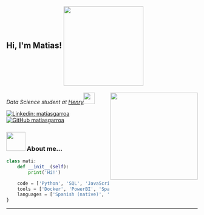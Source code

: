 <h2> Hi, I'm Matias! <img src="https://media.giphy.com/media/Qo2dupDib32rkTY4hX/giphy.gif" width="210" align='center'></h2>

<img align='right' src="https://media.giphy.com/media/f94pgBtLl2iGrMsgNQ/giphy.gif" width="230">
<p><em>Data Science student at <a href="https://www.soyhenry.com/">Henry</a><img src="https://media.giphy.com/media/MP4Za7rK3uOPIxIh27/giphy.gif" width="30">
</em></p>

[![Linkedin: matíasgarroa](https://img.shields.io/badge/-mat%C3%ADasgarroalou-blue?style=flat-square&logo=Linkedin&logoColor=white&link=https://www.linkedin.com/in/mat%C3%ADasgarroalou/)](https://www.linkedin.com/in/mat%C3%ADasgarroalou/)
[![GitHub matiasgarroa](https://img.shields.io/github/followers/matiasgarroa?label=follow&style=social)](https://github.com/matiasgarroa)

### <img src="https://media.giphy.com/media/cApGBul2bwFuxY8WZH/giphy.gif" width="50"> About me...  

```python
class mati:
    def __init__(self):
        print('Hi!')

    code = ['Python', 'SQL', 'JavaScript', 'HTML', 'CSS']
    tools = ['Docker', 'PowerBI', 'Spark', 'Hadoop']
    languages = ['Spanish (native)', 'English (B1)']
}
```
---
<!--
**matiasgarroa/matiasgarroa** is a ✨ _special_ ✨ repository because its `README.md` (this file) appears on your GitHub profile.

Here are some ideas to get you started:

- 🔭 I’m currently working on ...
- 🌱 I’m currently learning ...
- 👯 I’m looking to collaborate on ...
- 🤔 I’m looking for help with ...
- 💬 Ask me about ...
- 📫 How to reach me: ...
- 😄 Pronouns: ...
- ⚡ Fun fact: ...
-->
